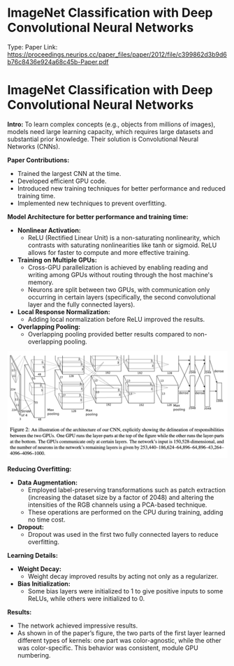 # ImageNet Classification with Deep Convolutional Neural Networks

Type: Paper
Link: https://proceedings.neurips.cc/paper_files/paper/2012/file/c399862d3b9d6b76c8436e924a68c45b-Paper.pdf

# **ImageNet Classification with Deep Convolutional Neural Networks**

**Intro:** To learn complex concepts (e.g., objects from millions of images), models need large learning capacity, which requires large datasets and substantial prior knowledge. Their solution is Convolutional Neural Networks (CNNs).

**Paper Contributions:**

- Trained the largest CNN at the time.
- Developed efficient GPU code.
- Introduced new training techniques for better performance and reduced training time.
- Implemented new techniques to prevent overfitting.

**Model Architecture for better performance and training time:**

- **Nonlinear Activation:**
    - ReLU (Rectified Linear Unit) is a non-saturating nonlinearity, which contrasts with saturating nonlinearities like tanh or sigmoid. ReLU allows for faster to compute and more effective training.
- **Training on Multiple GPUs:**
    - Cross-GPU parallelization is achieved by enabling reading and writing among GPUs without routing through the host machine's memory.
    - Neurons are split between two GPUs, with communication only occurring in certain layers (specifically, the second convolutional layer and the fully connected layers).
- **Local Response Normalization:**
    - Adding local normalization before ReLU improved the results.
- **Overlapping Pooling:**
    - Overlapping pooling provided better results compared to non-overlapping pooling.

![Untitled](ImageNet%20Classification%20with%20Deep%20Convolutional%20Ne%20aeed49b9005b470f9c572152eb820f98/Untitled.png)

**Reducing Overfitting:**

- **Data Augmentation:**
    - Employed label-preserving transformations such as patch extraction (increasing the dataset size by a factor of 2048) and altering the intensities of the RGB channels using a PCA-based technique.
    - These operations are performed on the CPU during training, adding no time cost.
- **Dropout:**
    - Dropout was used in the first two fully connected layers to reduce overfitting.

**Learning Details:**

- **Weight Decay:**
    - Weight decay improved results by acting not only as a regularizer.
- **Bias Initialization:**
    - Some bias layers were initialized to 1 to give positive inputs to some ReLUs, while others were initialized to 0.

**Results:**

- The network achieved impressive results.
- As shown in of the paper’s figure, the two parts of the first layer learned different types of kernels: one part was color-agnostic, while the other was color-specific. This behavior was consistent, module GPU numbering.